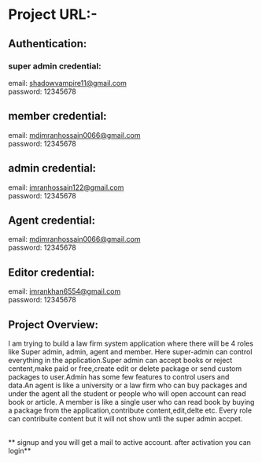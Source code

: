 # Project URL:-



## Authentication:

### super admin credential:
email: shadowvampire11@gmail.com </br>
password: 12345678
## member credential:
email: mdimranhossain0066@gmail.com </br>
password: 12345678

## admin credential:
email: imranhossain122@gmail.com</br>
password: 12345678

## Agent credential:
email: mdimranhossain0066@gmail.com  </br>
password: 12345678

## Editor credential:
email: imrankhan6554@gmail.com </br>
password: 12345678


## Project Overview:
I am trying to build a law firm system application where there will be 4 roles like Super admin,
admin, agent and member. Here super-admin can control everything in the application.Super admin can accept books or reject centent,make paid or free,create edit or delete package or send custom packages to user.Admin has
some few features to control users and data.An agent is like a university or a law firm who can buy
packages and under the agent all the student or people who will open account can read book or
article. A member is like a single user who can read book by buying a package from the application,contribute content,edit,delte etc. Every role can contribuite content but it will not show untli the super admin accpet.</br></br>

** signup and you will get a mail to active account. after activation you can login**
